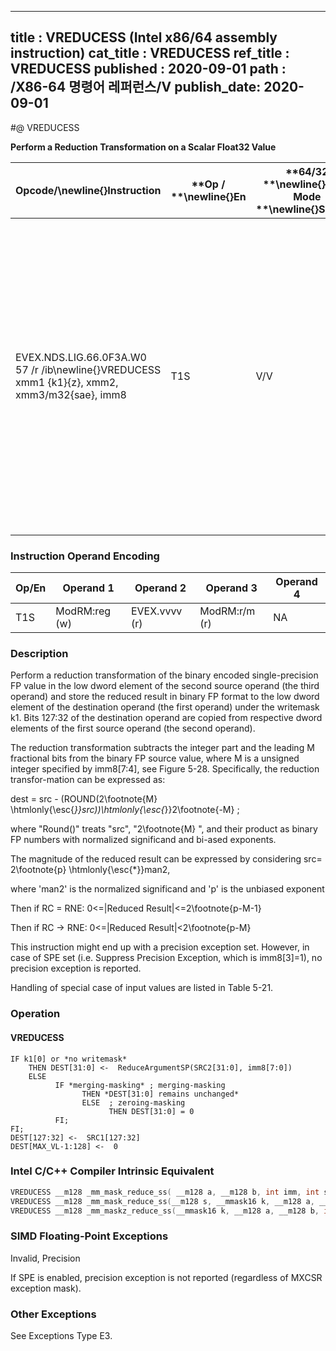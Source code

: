 ----------------------------
title : VREDUCESS (Intel x86/64 assembly instruction)
cat_title : VREDUCESS
ref_title : VREDUCESS
published : 2020-09-01
path : /X86-64 명령어 레퍼런스/V
publish_date: 2020-09-01
----------------------------
#@ VREDUCESS

**Perform a Reduction Transformation on a Scalar Float32 Value**

|**Opcode/**\newline{}**Instruction**|**Op / **\newline{}**En**|**64/32 **\newline{}**bit Mode **\newline{}**Support**|**CPUID **\newline{}**Feature **\newline{}**Flag**|**Description**|
|------------------------------------|-------------------------|------------------------------------------------------|--------------------------------------------------|---------------|
|EVEX.NDS.LIG.66.0F3A.W0 57 /r /ib\newline{}VREDUCESS xmm1 {k1}{z}, xmm2, xmm3/m32{sae}, imm8|T1S|V/V|AVX512DQ|Perform a reduction transformation on a scalar single-precision floating point value in xmm3/m32 by subtracting a number of fraction bits specified by the imm8 field. Also, upper single precision floating-point values (bits[127:32]) from xmm2 are copied to xmm1[127:32]. Stores the result in xmm1 register.|
### Instruction Operand Encoding


|Op/En|Operand 1|Operand 2|Operand 3|Operand 4|
|-----|---------|---------|---------|---------|
|T1S|ModRM:reg (w)|EVEX.vvvv (r)|ModRM:r/m (r)|NA|
### Description


Perform a reduction transformation of the binary encoded single-precision FP value in the low dword element of the second source operand (the third operand) and store the reduced result in binary FP format to the low dword element of the destination operand (the first operand) under the writemask k1. Bits 127:32 of the destination operand are copied from respective dword elements of the first source operand (the second operand). 

The reduction transformation subtracts the integer part and the leading M fractional bits from the binary FP source value, where M is a unsigned integer specified by imm8[7:4], see Figure 5-28. Specifically, the reduction transfor-mation can be expressed as:

dest = src - (ROUND(2\footnote{M} \htmlonly{\esc{*}}src))\htmlonly{\esc{*}}2\footnote{-M} ;

where "Round()" treats "src", "2\footnote{M} ", and their product as binary FP numbers with normalized significand and bi-ased exponents.

The magnitude of the reduced result can be expressed by considering src= 2\footnote{p} \htmlonly{\esc{*}}man2,

where 'man2' is the normalized significand and 'p' is the unbiased exponent 

Then if RC = RNE: 0<=|Reduced Result|<=2\footnote{p-M-1}

Then if RC ->  RNE: 0<=|Reduced Result|<2\footnote{p-M}

This instruction might end up with a precision exception set. However, in case of SPE set (i.e. Suppress Precision Exception, which is imm8[3]=1), no precision exception is reported.

Handling of special case of input values are listed in Table 5-21.


### Operation
#### VREDUCESS 
```info-verb
IF k1[0] or *no writemask*
    THEN DEST[31:0] <-  ReduceArgumentSP(SRC2[31:0], imm8[7:0])
    ELSE 
          IF *merging-masking* ; merging-masking
                THEN *DEST[31:0] remains unchanged*
                ELSE  ; zeroing-masking
                      THEN DEST[31:0] = 0
          FI;
FI;
DEST[127:32] <-  SRC1[127:32]
DEST[MAX_VL-1:128] <-  0
```

### Intel C/C++ Compiler Intrinsic Equivalent

```cpp
VREDUCESS __m128 _mm_mask_reduce_ss( __m128 a, __m128 b, int imm, int sae)
VREDUCESS __m128 _mm_mask_reduce_ss(__m128 s, __mmask16 k, __m128 a, __m128 b, int imm, int sae)
VREDUCESS __m128 _mm_maskz_reduce_ss(__mmask16 k, __m128 a, __m128 b, int imm, int sae)
```
### SIMD Floating-Point Exceptions


Invalid, Precision

If SPE is enabled, precision exception is not reported (regardless of MXCSR exception mask).

### Other Exceptions


See Exceptions Type E3.

